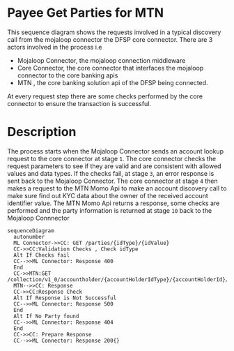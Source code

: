 # Payee Get Parties for MTN
This sequence diagram shows the requests involved in a typical discovery call from the mojaloop connector the DFSP core connector.  There are 3 actors involved in the process i.e
- Mojaloop Connector, the mojaloop connection middleware
- Core Connector, the core connector that interfaces the mojaloop connector to the core banking apis
-  MTN , the core banking solution api of the DFSP being connected.

At every request step there are some checks performed by the core connector to ensure the transaction is successful.

# Description
The process starts when the Mojaloop Connector sends an account lookup request to the core connector at stage `1`. The core connector checks the request parameters to see if they are valid and are consistent with allowed values and data types. If the checks fail, at stage `3`, an error response is sent back to the Mojaloop Connector. The core connector at stage `4` then makes a request to the MTN Momo Api to make an account discovery call to make sure find out KYC data about the owner of the received account identifier value. The MTN Momo Api returns a response, some checks are performed and the party information is returned at stage `10` back to the Mojaloop Connnector 

```mermaid
sequenceDiagram
  autonumber
  ML Connector->>CC: GET /parties/{idType}/{idValue}
  CC->>CC:Validation Checks , Check idType
  Alt If Checks fail
  CC-->>ML Connector: Response 400
  End
  CC->>MTN:GET /collection/v1_0/accountholder/{accountHolderIdType}/{accountHolderId}/basicuserinfo
  MTN-->>CC: Response
  CC->>CC:Response Check
  Alt If Response is Not Successful
  CC-->>ML Connector: Response 500
  End
  Alt If No Party found
  CC-->>ML Connector: Response 404
  End
  CC->>CC: Prepare Response
  CC-->>ML Connector: Response 200{}
```
